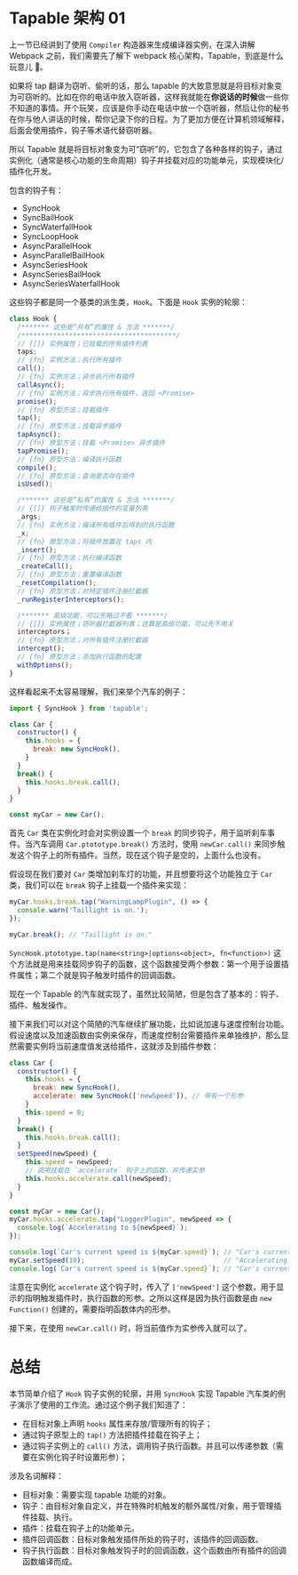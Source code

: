 # Tapable 架构 01

上一节已经讲到了使用 `Compiler` 构造器来生成编译器实例，在深入讲解 Webpack 之前，我们需要先了解下 webpack 核心架构，Tapable，到底是什么玩意儿 🤔。

如果将 tap 翻译为窃听、偷听的话，那么 tapable 的大致意思就是将目标对象变为可窃听的。比如在你的电话中放入窃听器，这样我就能在**你说话的时候**做一些你不知道的事情。开个玩笑，应该是你手动在电话中放一个窃听器，然后让你的秘书在你与他人讲话的时候，帮你记录下你的日程。为了更加方便在计算机领域解释，后面会使用插件，钩子等术语代替窃听器。

所以 Tapable 就是将目标对象变为可“窃听”的，它包含了各种各样的钩子，通过实例化（通常是核心功能的生命周期）钩子并挂载对应的功能单元，实现模块化/插件化开发。

包含的钩子有：

- SyncHook
- SyncBailHook
- SyncWaterfallHook
- SyncLoopHook
- AsyncParallelHook
- AsyncParallelBailHook
- AsyncSeriesHook
- AsyncSeriesBailHook
- AsyncSeriesWaterfallHook

这些钩子都是同一个基类的派生类，`Hook`。下面是 `Hook` 实例的轮廓：

```js
class Hook {
  /******* 这些是“共有”的属性 & 方法 *******/ 
  /***************************************/ 
  // {[]} 实例属性；已挂载的所有插件列表
  taps;
  // {fn} 实例方法；执行所有插件
  call();
  // {fn} 实例方法；异步执行所有插件
  callAsync();
  // {fn} 实例方法；异步执行所有插件，返回 <Promise>
  promise();
  // {fn} 原型方法；挂载插件
  tap();
  // {fn} 原型方法；挂载异步插件
  tapAsync();
  // {fn} 原型方法；挂载 <Promise> 异步插件
  tapPromise();
  // {fn} 原型方法：编译执行函数
  compile();
  // {fn} 原型方法；查询是否存在插件
  isUsed();

  /******* 这些是“私有”的属性 & 方法 *******/ 
  // {[]} 钩子触发时传递给插件的变量列表
  _args;
  // {fn} 实例方法；编译所有插件后得到的执行函数
  _x;
  // {fn} 原型方法；将插件放置在 taps 内
  _insert();
  // {fn} 原型方法；执行编译函数
  _createCall();
  // {fn} 原型方法；重置编译函数
  _resetCompilation();
  // {fn} 原型方法；对特定插件注册拦截器
  _runRegisterInterceptors();

  /******* 高级功能，可以先略过不看 *******/ 
  // {[]} 实例属性；窃听器拦截器列表；这算是高级功能，可以先不用关
  interceptors；
  // {fn} 原型方法；对所有插件注册拦截器
  intercept();
  // {fn} 原型方法；添加执行函数的配置
  withOptions();
}
```

这样看起来不太容易理解，我们来举个汽车的例子：

```javascript
import { SyncHook } from 'tapable';

class Car {
  constructor() {
    this.hooks = {
      break: new SyncHook(),
    }
  }
  break() {
    this.hooks.break.call();
  }
}

const myCar = new Car();
```

首先 `Car` 类在实例化时会对实例设置一个 `break` 的同步钩子，用于监听刹车事件。当汽车调用 `Car.ptototype.break()` 方法时，使用 `newCar.call()` 来同步触发这个钩子上的所有插件。当然，现在这个钩子是空的，上面什么也没有。

假设现在我们要对 `Car` 类增加刹车灯的功能，并且想要将这个功能独立于 `Car` 类，我们可以在 `break` 钩子上挂载一个插件来实现：

```javascript
myCar.hooks.break.tap("WarningLampPlugin", () => {
  console.warn('Taillight is on.');
});

myCar.break(); // "Taillight is on."
```

`SyncHook.ptototype.tap(name<string>|options<object>, fn<function>)` 这个方法就是用来挂载同步钩子的函数，这个函数接受两个参数：第一个用于设置插件属性；第二个就是钩子触发时插件的回调函数。

现在一个 Tapable 的汽车就实现了，虽然比较简陋，但是包含了基本的：钩子、插件、触发操作。

接下来我们可以对这个简陋的汽车继续扩展功能，比如说加速与速度控制台功能。假设速度以及加速函数由实例来保存，而速度控制台需要插件来单独维护，那么显然需要实例将当前速度值发送给插件，这就涉及到插件参数：

```javascript
class Car {
  constructor() {
    this.hooks = {
      break: new SyncHook(),
      accelerate: new SyncHook(['newSpeed']), // 带有一个形参
    }
    this.speed = 0;
  }
  break() {
    this.hooks.break.call();
  }
  setSpeed(newSpeed) {
    this.speed = newSpeed;
    // 调用挂载在 `accelerate` 钩子上的函数，并传递实参
    this.hooks.accelerate.call(newSpeed);
  }
}

const myCar = new Car();
myCar.hooks.accelerate.tap("LoggerPlugin", newSpeed => {
  console.log(`Accelerating to ${newSpeed}`);
});

console.log(`Car's current speed is ${myCar.speed}`); // "Car's current speed is 0"
myCar.setSpeed(10);                                   // "Accelerating to 10"
console.log(`Car's current speed is ${myCar.speed}`); // "Car's current speed is 10"
```

注意在实例化 `accelerate` 这个钩子时，传入了 `['newSpeed']` 这个参数，用于显示的指明触发插件时，执行函数的形参。之所以这样是因为执行函数是由 `new Function()` 创建的，需要指明函数体内的形参。

接下来，在使用 `newCar.call()` 时，将当前值作为实参传入就可以了。

# 总结

本节简单介绍了 `Hook` 钩子实例的轮廓，并用 `SyncHook` 实现 Tapable 汽车类的例子演示了使用的工作流。通过这个例子我们知道了：

- 在目标对象上声明 `hooks` 属性来存放/管理所有的钩子；
- 通过钩子原型上的 `tap()` 方法把插件挂载在钩子上；
- 通过钩子实例上的 `call()` 方法，调用钩子执行函数。并且可以传递参数（需要在实例化钩子时设置形参）；

涉及名词解释：

- 目标对象：需要实现 tapable 功能的对象。
- 钩子：由目标对象自定义，并在特殊时机触发的额外属性/对象，用于管理插件挂载、执行。
- 插件：挂载在钩子上的功能单元。
- 插件回调函数：目标对象触发插件所处的钩子时，该插件的回调函数。
- 钩子执行函数：目标对象触发钩子时的回调函数，这个函数由所有插件的回调函数编译而成。